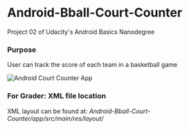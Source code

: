 # Android-Bball-Court-Counter
Project 02 of Udacity's Android Basics Nanodegree

### Purpose
User can track the score of each team in a basketball game  

![Android Court Counter App](https://lh3.googleusercontent.com/1-lIJdfDW3Et-J6Ed0Olc94263PMzmJg2XgEoqzXUQEyZzWCEog_aS9ImiFSDQrgRhE4MhzU0JwNmcZXQfw=s700#w=1080&h=1920 "Source: Udacity")

### For Grader:  XML file location
XML layout can be found at:
_Android-Bball-Court-Counter/app/src/main/res/layout/_

